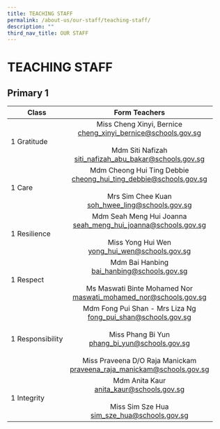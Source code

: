 ```yaml
---
title: TEACHING STAFF
permalink: /about-us/our-staff/teaching-staff/
description: ""
third_nav_title: OUR STAFF
---
```

# TEACHING STAFF

## Primary 1

| Class             |                                                                                              Form Teachers                                                                                               |
|-------------------|:------------------:|
| 1 Gratitude       |                                     Miss Cheng Xinyi, Bernice<br>[cheng\_xinyi\_bernice@schools.gov.sg](mailto:cheng_xinyi_bernice@schools.gov.sg)<br><br>Mdm Siti Nafizah<br>[siti\_nafizah\_abu\_bakar@schools.gov.sg](mailto:siti_nafizah_abu_bakar@schools.gov.sg)                                    |
| 1 Care            |                                       Mdm Cheong Hui Ting Debbie<br>cheong_hui_ting_debbie@schools.gov.sg<br><br>Mrs Sim Chee Kuan<br>soh_hwee_ling@schools.gov.sg                                       |
| 1 Resilience      |                                          Mdm Seah Meng Hui Joanna<br>seah_meng_hui_joanna@schools.gov.sg<br><br>Miss Yong Hui Wen<br>yong_hui_wen@schools.gov.sg                                         |
| 1 Respect         |                                          Mdm Bai Hanbing<br>bai_hanbing@schools.gov.sg<br><br>Ms Maswati Binte Mohamed Nor<br>maswati_mohamed_nor@schools.gov.sg                                         |
|  1 Responsibility | Mdm Fong Pui Shan - Mrs Liza Ng<br>fong_pui_shan@schools.gov.sg<br><br>Miss Phang Bi Yun<br>phang_bi_yun@schools.gov.sg<br><br>Miss Praveena D/O Raja Manickam<br>praveena_raja_manickam@schools.gov.sg  |
|     1 Integrity   |                                                    Mdm Anita Kaur<br>anita_kaur@schools.gov.sg<br><br>Miss Sim Sze Hua<br>sim_sze_hua@schools.gov.sg                                                     |
